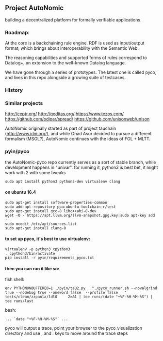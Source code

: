 ## Project AutoNomic
building a decentralized platform for formally verifiable applications.
### Roadmap:
At the core is a backchaining rule engine. RDF is used as input/output format, which brings about interoperability with the Semantic Web.

The reasoning capabilities and supported forms of rules correspond to Datalog+, an extension to the well-known Datalog language.

We have gone through a series of prototypes. The latest one is called pyco, and lives in this repo alongside a growing suite of testcases.


### History

### Similar projects
http://ceptr.org/
http://qeditas.org/
https://www.tezos.com/
https://github.com/odipar/spread/
https://github.com/unisonweb/unison

AutoNomic originally started as part of project tauchain (http://www.idni.org/), and while Ohad Asor decided to pursue a different formalism (MSOL?), AutoNomic continues with the ideas of FOL + MLTT.

### pyin/pyco
the AutoNomic-pyco repo currently serves as a sort of stable branch, while development happens in "univar".
for running it, python3 is best bet, it might work with 2 with some tweaks
```
sudo apt install python3 python3-dev virtualenv clang
```
#### on ubuntu 16.4
```
sudo apt-get install software-properties-common
sudo add-apt-repository ppa:ubuntu-toolchain-r/test
sudo apt-get install gcc-8 libc++abi-8-dev
wget -O - https://apt.llvm.org/llvm-snapshot.gpg.key|sudo apt-key add -
sudo mcedit /etc/apt/sources.list
sudo apt-get install clang-8
```
#### to set up pyco, it's best to use virtualenv:
```
virtualenv -p python3 cpython3
. cpython3/bin/activate
pip install -r pyin/requirements_pyco.txt 
```

#### then you can run it like so:
fish shell:
```
env PYTHONUNBUFFERED=1 ./pyin/tau2.py   "./pyco_runner.sh --novalgrind  true --nodebug true --oneword false  --profile false   " tests/clean/zzpanla/ldl0     2>&1 | tee runs/(date "+%F-%H-%M-%S") | tee runs/last
```
bash:
```
... `date "+%F-%H-%M-%S"` ...
```
pyco will output a trace, point your browser to the pyco_visualization directory and use , and . keys to move around the trace steps
